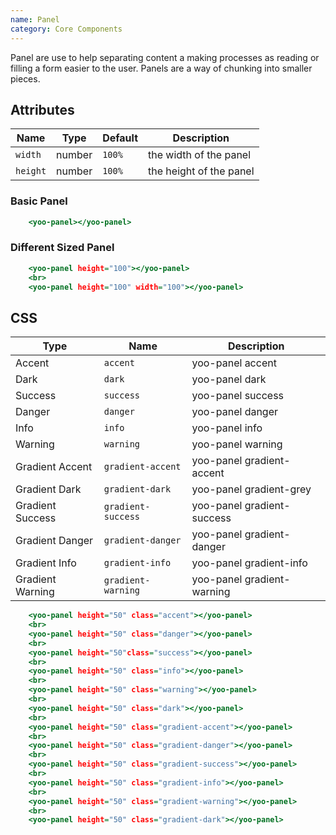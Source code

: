 ```yaml
---
name: Panel
category: Core Components
---
```

Panel are use to help separating content a making processes as reading or filling a form easier to the user. Panels are a way of chunking into smaller pieces.

## Attributes

|Name|Type|Default|Description|
|---|---|---|---|
|`width`|number|`100%`|the width of the panel|
|`height`|number|`100%`|the height of the panel|

### Basic Panel

```yoo-panel.html
    <yoo-panel></yoo-panel>
```

### Different Sized Panel

```yoo-panel-sizes.html
    <yoo-panel height="100"></yoo-panel>
    <br>
    <yoo-panel height="100" width="100"></yoo-panel>
```

## CSS

|Type|Name|Description|
|---|---|---|
|Accent|`accent`|yoo-panel accent|
|Dark|`dark`|yoo-panel dark|
|Success|`success`|yoo-panel success|
|Danger|`danger`|yoo-panel danger|
|Info|`info`|yoo-panel info|
|Warning|`warning`|yoo-panel warning|
|Gradient Accent|`gradient-accent`|yoo-panel gradient-accent|
|Gradient Dark|`gradient-dark`|yoo-panel gradient-grey|
|Gradient Success|`gradient-success`|yoo-panel gradient-success|
|Gradient Danger|`gradient-danger`|yoo-panel gradient-danger|
|Gradient Info|`gradient-info`|yoo-panel gradient-info|
|Gradient Warning|`gradient-warning`|yoo-panel gradient-warning|

```yoo-panel-styles.html
    <yoo-panel height="50" class="accent"></yoo-panel>
    <br>
    <yoo-panel height="50" class="danger"></yoo-panel>
    <br>
    <yoo-panel height="50"class="success"></yoo-panel>
    <br>
    <yoo-panel height="50" class="info"></yoo-panel>
    <br>
    <yoo-panel height="50" class="warning"></yoo-panel>
    <br>
    <yoo-panel height="50" class="dark"></yoo-panel>
    <br>
    <yoo-panel height="50" class="gradient-accent"></yoo-panel>
    <br>
    <yoo-panel height="50" class="gradient-danger"></yoo-panel>
    <br>
    <yoo-panel height="50" class="gradient-success"></yoo-panel>
    <br>
    <yoo-panel height="50" class="gradient-info"></yoo-panel>
    <br>
    <yoo-panel height="50" class="gradient-warning"></yoo-panel>
    <br>
    <yoo-panel height="50" class="gradient-dark"></yoo-panel>
```
